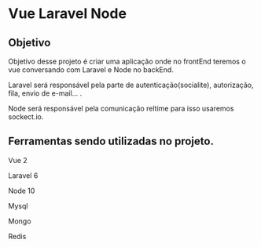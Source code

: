 # Vue Laravel Node

## Objetivo
Objetivo desse projeto é criar uma aplicação onde no frontEnd teremos o vue conversando com Laravel e Node no backEnd.

Laravel será responsável pela parte de autenticação(socialite), autorização, fila, envio de e-mail... .

Node será responsável pela comunicação reltime para isso usaremos sockect.io.

## Ferramentas sendo utilizadas no projeto.
Vue 2

Laravel 6

Node 10

Mysql

Mongo

Redis

